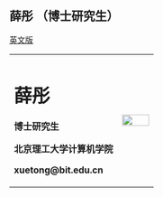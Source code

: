 ## 薛彤 （博士研究生）

[英文版](index-en.md)

<table border="0">
  <tr>
    <td width="75%">
      <h1>薛彤</h1>
      <p><b>博士研究生</b></p>
      <p><b>北京理工大学计算机学院</b></p>
      <p><b>xuetong@bit.edu.cn</b></p>
    </td>
    <td width="25%">
      <img src="https://user-images.githubusercontent.com/57761094/139632689-298b892e-2684-4b25-91ab-fa626c7d194b.jpg" width="100%">   
    </td>
  </tr>
</table>



